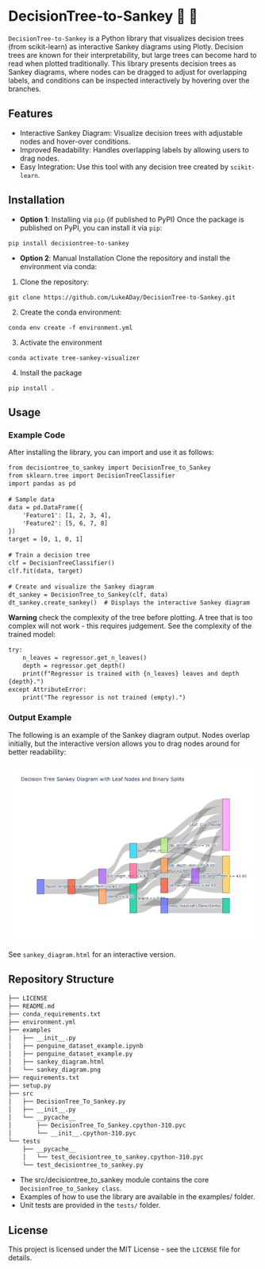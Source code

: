 # DecisionTree-to-Sankey :evergreen_tree: :leaves:

`DecisionTree-to-Sankey` is a Python library that visualizes decision trees (from scikit-learn) as interactive Sankey diagrams using Plotly. Decision trees are known for their interpretability, but large trees can become hard to read when plotted traditionally. This library presents decision trees as Sankey diagrams, where nodes can be dragged to adjust for overlapping labels, and conditions can be inspected interactively by hovering over the branches.

## Features

* Interactive Sankey Diagram: Visualize decision trees with adjustable nodes and hover-over conditions.
* Improved Readability: Handles overlapping labels by allowing users to drag nodes.
* Easy Integration: Use this tool with any decision tree created by `scikit-learn`.

## Installation

* **Option 1**: Installing via `pip` (if published to PyPI)
Once the package is published on PyPI, you can install it via `pip`:

```
pip install decisiontree-to-sankey
```

* **Option 2**: Manual Installation
Clone the repository and install the environment via conda:

1. Clone the repository:

```
git clone https://github.com/LukeADay/DecisionTree-to-Sankey.git
```

2. Create the conda environment:
```
conda env create -f environment.yml
```

3. Activate the environment

```
conda activate tree-sankey-visualizer
```

4. Install the package

```
pip install .
```

## Usage

### Example Code
After installing the library, you can import and use it as follows:

```
from decisiontree_to_sankey import DecisionTree_to_Sankey
from sklearn.tree import DecisionTreeClassifier
import pandas as pd

# Sample data
data = pd.DataFrame({
    'Feature1': [1, 2, 3, 4],
    'Feature2': [5, 6, 7, 8]
})
target = [0, 1, 0, 1]

# Train a decision tree
clf = DecisionTreeClassifier()
clf.fit(data, target)

# Create and visualize the Sankey diagram
dt_sankey = DecisionTree_to_Sankey(clf, data)
dt_sankey.create_sankey()  # Displays the interactive Sankey diagram
```

**Warning** check the complexity of the tree before plotting. A tree that is too complex will not work - this requires judgement. See the complexity of the trained model:

```
try:
    n_leaves = regressor.get_n_leaves()
    depth = regressor.get_depth()
    print(f"Regressor is trained with {n_leaves} leaves and depth {depth}.")
except AttributeError:
    print("The regressor is not trained (empty).")
```

### Output Example

The following is an example of the Sankey diagram output. Nodes overlap initially, but the interactive version allows you to drag nodes around for better readability:

![Sankey Diagram](examples/sankey_diagram.png)

See `sankey_diagram.html` for an interactive version.

## Repository Structure

```
├── LICENSE
├── README.md
├── conda_requirements.txt
├── environment.yml
├── examples
│   ├── __init__.py
│   ├── penguine_dataset_example.ipynb
│   ├── penguine_dataset_example.py
│   ├── sankey_diagram.html
│   └── sankey_diagram.png
├── requirements.txt
├── setup.py
├── src
│   ├── DecisionTree_To_Sankey.py
│   ├── __init__.py
│   └── __pycache__
│       ├── DecisionTree_To_Sankey.cpython-310.pyc
│       └── __init__.cpython-310.pyc
└── tests
    ├── __pycache__
    │   └── test_decisiontree_to_sankey.cpython-310.pyc
    └── test_decisiontree_to_sankey.py
```

* The src/decisiontree_to_sankey module contains the core `DecisionTree_to_Sankey class`.
* Examples of how to use the library are available in the examples/ folder.
* Unit tests are provided in the `tests/` folder.

## License
This project is licensed under the MIT License - see the `LICENSE` file for details.
